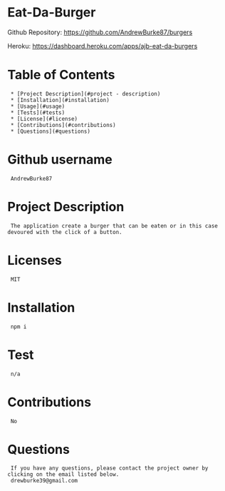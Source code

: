 # **Eat-Da-Burger**

Github Repository: https://github.com/AndrewBurke87/burgers

Heroku: https://dashboard.heroku.com/apps/ajb-eat-da-burgers

# Table of Contents

     * [Project Description](#project - description)
     * [Installation](#installation)
     * [Usage](#usage)
     * [Tests](#tests)
     * [License](#license)
     * [Contributions](#contributions)
     * [Questions](#questions)

# Github username

     AndrewBurke87

# Project Description

     The application create a burger that can be eaten or in this case devoured with the click of a button.

# Licenses

     MIT

# Installation

     npm i

# Test

     n/a

# Contributions

     No

# Questions

     If you have any questions, please contact the project owner by clicking on the email listed below.
     drewburke39@gmail.com
